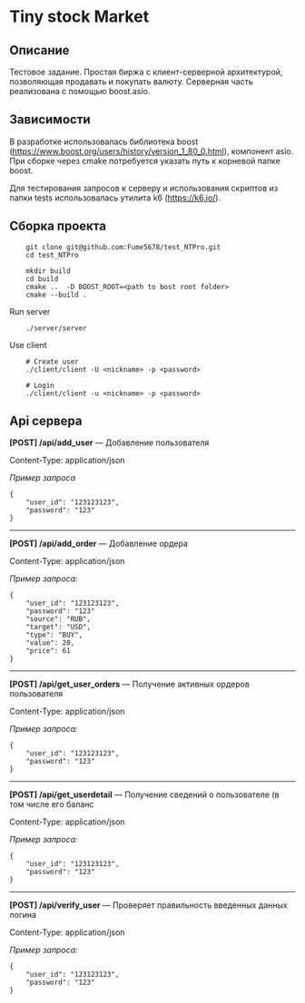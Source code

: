 # Tiny stock Market
## Описание
Тестовое задание. Простая биржа с клиент-серверной архитектурой, позволяющая продавать и покупать валюту.
Серверная часть реализована с помощью boost.asio.

## Зависимости
В разработке использовалась библиотека boost (https://www.boost.org/users/history/version_1_80_0.html), компонент asio. При сборке через cmake потребуется указать путь к корневой папке boost. 

Для тестирования запросов к серверу и использования скриптов из папки tests использовалась утилита k6 (https://k6.io/).

## Сборка проекта

```
    git clone git@github.com:Fume5678/test_NTPro.git
    cd test_NTPro
    
    mkdir build
    cd build 
    cmake ..  -D BOOST_ROOT=<path to bost root folder>
    cmake --build .
```

Run server
```
    ./server/server
```

Use client
```
    # Create user 
    ./client/client -U <nickname> -p <password>

    # Login 
    ./client/client -u <nickname> -p <password>
```


## Api сервера 

**[POST] /api/add_user** — Добавление пользователя

Content-Type: application/json

_Пример запроса_
```
{
    "user_id": "123123123",
    "password": "123"
}
```
---
**[POST] /api/add_order** — Добавление ордера 

Content-Type: application/json

_Пример запроса:_
```
{
    "user_id": "123123123",
    "password": "123"
    "source": "RUB",
    "target": "USD",
    "type": "BUY",
    "value": 20,
    "price": 61
}
```
---
**[POST] /api/get_user_orders** — Получение активных ордеров пользователя

Content-Type: application/json

_Пример запроса:_
```
{
    "user_id": "123123123",
    "password": "123"
}
```
---
**[POST] /api/get_userdetail** — Получение сведений о пользователе (в том числе его баланс

Content-Type: application/json

_Пример запроса:_
```
{
    "user_id": "123123123",
    "password": "123"
}
```
---
**[POST] /api/verify_user** — Проверяет правильность введенных данных логина

Content-Type: application/json

_Пример запроса:_
```
{
    "user_id": "123123123",
    "password": "123"
}
```

